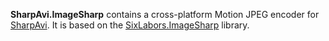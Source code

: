 ﻿**SharpAvi.ImageSharp** contains a cross-platform Motion JPEG encoder for [SharpAvi](https://www.nuget.org/packages/SharpAvi/).
It is based on the [SixLabors.ImageSharp](https://github.com/SixLabors/ImageSharp) library.